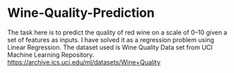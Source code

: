 # Wine-Quality-Prediction
The task here is to predict the quality of red wine on a scale of 0–10 given a set of features as inputs. I have solved it as a regression problem using Linear Regression. The dataset used is Wine Quality Data set from UCI Machine Learning Repository. https://archive.ics.uci.edu/ml/datasets/Wine+Quality
